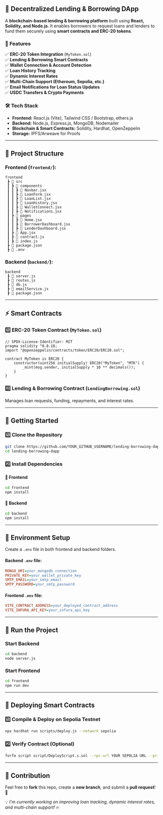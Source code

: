 ## 🏦 **Decentralized Lending & Borrowing DApp**  

A **blockchain-based lending & borrowing platform** built using **React, Solidity, and Node.js**. It enables borrowers to request loans and lenders to fund them securely using **smart contracts and ERC-20 tokens**.  

### 🚀 **Features**  
✅ **ERC-20 Token Integration** (`MyToken.sol`)  
✅ **Lending & Borrowing Smart Contracts**  
✅ **Wallet Connection & Account Detection**  
✅ **Loan History Tracking**  
✅ **Dynamic Interest Rates**  
✅ **Multi-Chain Support (Ethereum, Sepolia, etc.)**  
✅ **Email Notifications for Loan Status Updates**  
✅ **USDC Transfers & Crypto Payments**  

### 🛠️ **Tech Stack**  
- **Frontend:** React.js (Vite), Tailwind CSS / Bootstrap, ethers.js  
- **Backend:** Node.js, Express.js, MongoDB, Nodemailer  
- **Blockchain & Smart Contracts:** Solidity, Hardhat, OpenZeppelin  
- **Storage:** IPFS/Arweave for Proofs  

---

## 📂 **Project Structure**  

### **Frontend (`frontend/`):**  
```
frontend
 ┣ 📂 src
 ┃ ┣ 📂 components
 ┃ ┃ ┣ 📝 Navbar.jsx
 ┃ ┃ ┣ 📝 LoanForm.jsx
 ┃ ┃ ┣ 📝 LoanList.jsx
 ┃ ┃ ┣ 📝 LoanHistory.jsx
 ┃ ┃ ┣ 📝 WalletConnect.jsx
 ┃ ┃ ┣ 📝 Notifications.jsx
 ┃ ┣ 📂 pages
 ┃ ┃ ┣ 📝 Home.jsx
 ┃ ┃ ┣ 📝 BorrowerDashboard.jsx
 ┃ ┃ ┣ 📝 LenderDashboard.jsx
 ┃ ┣ 📝 App.jsx
 ┃ ┣ 📝 contract.js
 ┃ ┣ 📝 index.js
 ┣ 📝 package.json
 ┣ 📝 .env
```

### **Backend (`backend/`):**  
```
backend
 ┣ 📝 server.js
 ┣ 📝 routes.js
 ┣ 📝 db.js
 ┣ 📝 emailService.js
 ┣ 📝 package.json
```

---

## ⚡ **Smart Contracts**  

### **1️⃣ ERC-20 Token Contract (`MyToken.sol`)**
```solidity
// SPDX-License-Identifier: MIT
pragma solidity ^0.8.18;
import "@openzeppelin/contracts/token/ERC20/ERC20.sol";

contract MyToken is ERC20 {
    constructor(uint256 initialSupply) ERC20("MyToken", "MTK") {
        _mint(msg.sender, initialSupply * 10 ** decimals());
    }
}
```

### **2️⃣ Lending & Borrowing Contract (`LendingBorrowing.sol`)**  
Manages loan requests, funding, repayments, and interest rates.

---

## 🚀 **Getting Started**  

### **1️⃣ Clone the Repository**  
```bash
git clone https://github.com/YOUR_GITHUB_USERNAME/lending-borrowing-dapp.git
cd lending-borrowing-dapp
```

### **2️⃣ Install Dependencies**  

#### 📌 **Frontend**  
```bash
cd frontend
npm install
```

#### 📌 **Backend**  
```bash
cd backend
npm install
```

---

## 📝 **Environment Setup**  

Create a `.env` file in both frontend and backend folders.  

#### **Backend `.env` file:**  
```ini
MONGO_URI=your_mongodb_connection
PRIVATE_KEY=your_wallet_private_key
SMTP_EMAIL=your_smtp_email
SMTP_PASSWORD=your_smtp_password
```

#### **Frontend `.env` file:**  
```ini
VITE_CONTRACT_ADDRESS=your_deployed_contract_address
VITE_INFURA_API_KEY=your_infura_api_key
```

---

## 🚀 **Run the Project**  

### **Start Backend**  
```bash
cd backend
node server.js
```

### **Start Frontend**  
```bash
cd frontend
npm run dev
```

---

## 📝 **Deploying Smart Contracts**  

### **1️⃣ Compile & Deploy on Sepolia Testnet**  
```bash
npx hardhat run scripts/deploy.js --network sepolia
```

### **2️⃣ Verify Contract** (Optional)  
```bash
forfe script script/DeployScript.s.sol --rpc-url YOUR SEPOLIA URL --private-key PRIVATE KEY --broadcast --verify
```

---

## 📀 **Contribution**  

Feel free to **fork** this repo, create a **new branch**, and submit a **pull request**! 🚀  

💡 _I'm currently working on improving loan tracking, dynamic interest rates, and multi-chain support!_ 🔥

